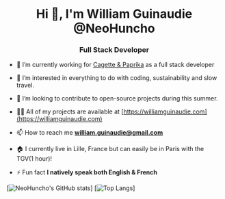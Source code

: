 <h1 align="center">Hi 👋, I'm William Guinaudie @NeoHuncho</h1>
<h3 align="center">Full Stack Developer</h3>

- 🔭 I’m currently working for [Cagette & Paprika](https://www.cagette-et-paprika.com/) as a full stack developer

- 👀 I’m interested in everything to do with coding, sustainability and slow travel.

- 💞️ I’m looking to contribute to open-source projects during this summer.

- 👨‍💻 All of my projects are available at [https://williamguinaudie.com](https://williamguinaudie.com)

- 📫 How to reach me **william.guinaudie@gmail.com**

- 🏠 I currently live in Lille, France but can easily be in Paris with the TGV(1 hour)!

- ⚡ Fun fact **I natively speak both English & French**

[![NeoHuncho's GitHub stats](https://github-readme-stats.vercel.app/api?username=neohuncho&show_icons=true&theme=dracula)]
[![Top Langs](https://github-readme-stats.vercel.app/api/top-langs/?username=neohuncho&layout=compact&theme=dracula)]
